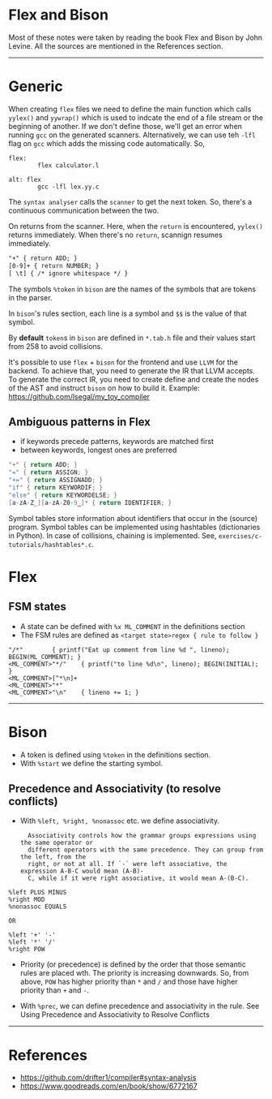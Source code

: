# Flex and Bison

Most of these notes were taken by reading the book Flex and Bison by John Levine. All the sources are mentioned in the References section.

---

# Generic

When creating `flex` files we need to define the main function which calls `yylex()` and `yywrap()` which is used to indcate the end of a file stream or the beginning of another. If we don't define those, we'll get an error when running `gcc` on the generated scanners. Alternatively, we can use teh `-lfl` flag on `gcc` which adds the missing code automatically. So,

```shell
flex:
        flex calculator.l

alt: flex
        gcc -lfl lex.yy.c
```

The `syntax analyser` calls the `scanner` to get the next token. So, there's a continuous communication between the two.

On returns from the scanner. Here, when the `return` is encountered, `yylex()` returns immediately. When there's no `return`, scannign resumes immediately.

```flex
"+" { return ADD; }
[0-9]+ { return NUMBER; }
[ \t] { /* ignore whitespace */ }
```

The symbols `%token` in `bison` are the names of the symbols that are tokens in the parser.

In `bison`'s rules section, each line is a symbol and `$$` is the value of that symbol.

By **default** `token`s in `bison` are defined in `*.tab.h` file and their values start from 258 to avoid collisions.

It's possible to use `flex` + `bison` for the frontend and use `LLVM` for the backend.
To achieve that, you need to generate the IR that LLVM accepts.
To generate the correct IR, you need to create define and create the nodes of the AST and instruct `bison` on how to build it.
Example: https://github.com/lsegal/my_toy_compiler

## Ambiguous patterns in Flex

- if keywords precede patterns, keywords are matched first
- between keywords, longest ones are preferred

```C
"+" { return ADD; }
"=" { return ASSIGN; }
"+=" { return ASSIGNADD; }
"if" { return KEYWORDIF; }
"else" { return KEYWORDELSE; }
[a-zA-Z_][a-zA-Z0-9_]* { return IDENTIFIER; }
```

Symbol tables store information about identifiers that occur in the (source) program. Symbol tables can be implemented using hashtables (dictionaries in Python).
In case of collisions, chaining is implemented. See, `exercises/c-tutorials/hashtables*.c`.

# Flex


## FSM states

- A state can be defined with `%x ML_COMMENT` in the definitions section
- The FSM rules are defined as `<target state>regex { rule to follow }`
```
"/*"		{ printf("Eat up comment from line %d ", lineno); BEGIN(ML_COMMENT); }
<ML_COMMENT>"*/" 	{ printf("to line %d\n", lineno); BEGIN(INITIAL); }
<ML_COMMENT>[^*\n]+		
<ML_COMMENT>"*"			
<ML_COMMENT>"\n"	{ lineno += 1; }
```
---

# Bison

- A token is defined using `%token` in the definitions section.
- With `%start` we define the starting symbol.

## Precedence and Associativity (to resolve conflicts)

- With `%left, %right, %nonassoc` etc. we define associativity.

		Associativity controls how the grammar groups expressions using the same operator or
		different operators with the same precedence. They can group from the left, from the
		right, or not at all. If `-` were left associative, the expression A-B-C would mean (A-B)-
		C, while if it were right associative, it would mean A-(B-C).

```
%left PLUS MINUS
%right MOD
%nonassoc EQUALS

OR

%left '+' '-'
%left '*' '/'
%right POW
```

- Priority (or precedence) is defined by the order that those semantic rules are placed wth. The priority is increasing downwards. So, from above, `POW` has higher priority than `*` and `/` and those have higher priority than `+` and `-`.

- With `%prec`, we can define precedence and associativity in the rule. See Using Precedence and Associativity to Resolve Conflicts

---

# References

- https://github.com/drifter1/compiler#syntax-analysis
- https://www.goodreads.com/en/book/show/6772167

